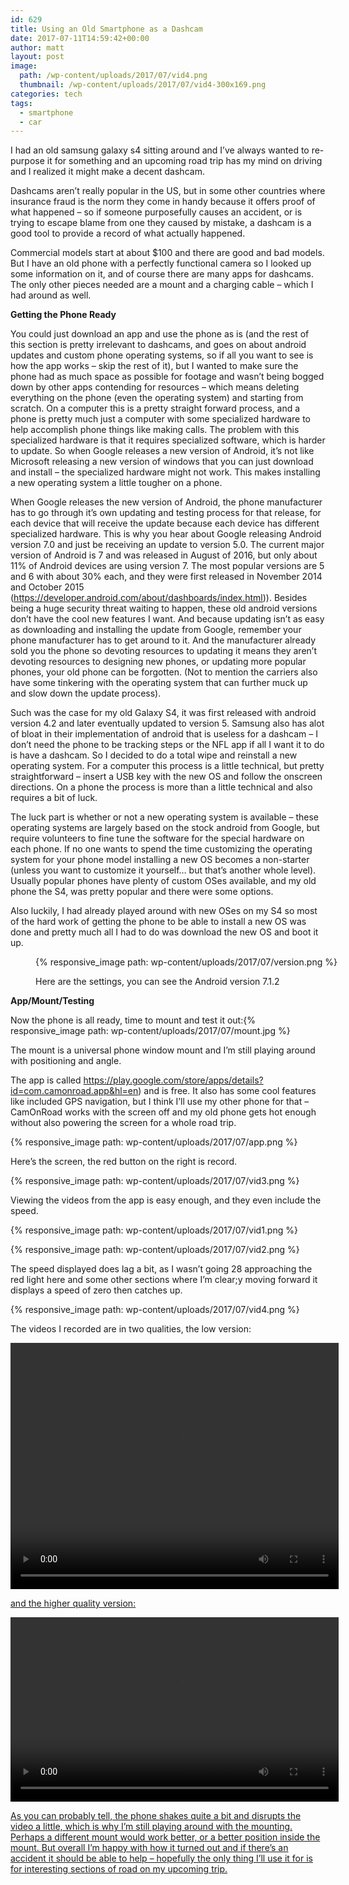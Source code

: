 ```yaml
---
id: 629
title: Using an Old Smartphone as a Dashcam
date: 2017-07-11T14:59:42+00:00
author: matt
layout: post
image: 
  path: /wp-content/uploads/2017/07/vid4.png
  thumbnail: /wp-content/uploads/2017/07/vid4-300x169.png
categories: tech
tags:
  - smartphone
  - car
---
```

I had an old samsung galaxy s4 sitting around and I&#8217;ve always wanted to re-purpose it for something and an upcoming road trip has my mind on driving and I realized it might make a decent dashcam.

<!--more-->

Dashcams aren&#8217;t really popular in the US, but in some other countries where insurance fraud is the norm they come in handy because it offers proof of what happened &#8211; so if someone purposefully causes an accident, or is trying to escape blame from one they caused by mistake, a dashcam is a good tool to provide a record of what actually happened.

Commercial models start at about $100 and there are good and bad models. But I have an old phone with a perfectly functional camera so I looked up some information on it, and of course there are many apps for dashcams. The only other pieces needed are a mount and a charging cable &#8211; which I had around as well.

**Getting the Phone Ready**

You could just download an app and use the phone as is (and the rest of this section is pretty irrelevant to dashcams, and goes on about android updates and custom phone operating systems, so if all you want to see is how the app works &#8211; skip the rest of it), but I wanted to make sure the phone had as much space as possible for footage and wasn&#8217;t being bogged down by other apps contending for resources &#8211; which means deleting everything on the phone (even the operating system) and starting from scratch. On a computer this is a pretty straight forward process, and a phone is pretty much just a computer with some specialized hardware to help accomplish phone things like making calls. The problem with this specialized hardware is that it requires specialized software, which is harder to update. So when Google releases a new version of Android, it&#8217;s not like Microsoft releasing a new version of windows that you can just download and install &#8211; the specialized hardware might not work. This makes installing a new operating system a little tougher on a phone.

When Google releases the new version of Android, the phone manufacturer has to go through it&#8217;s own updating and testing process for that release, for each device that will receive the update because each device has different specialized hardware. This is why you hear about Google releasing Android version 7.0 and just be receiving an update to version 5.0. The current major version of Android is 7 and was released in August of 2016, but only about 11% of Android devices are using version 7. The most popular versions are 5 and 6 with about 30% each, and they were first released in November 2014 and October 2015 (https://developer.android.com/about/dashboards/index.html)). Besides being a huge security threat waiting to happen, these old android versions don&#8217;t have the cool new features I want. And because updating isn&#8217;t as easy as downloading and installing the update from Google, remember your phone manufacturer has to get around to it. And the manufacturer already sold you the phone so devoting resources to updating it means they aren&#8217;t devoting resources to designing new phones, or updating more popular phones, your old phone can be forgotten. (Not to mention the carriers also have some tinkering with the operating system that can further muck up and slow down the update process).

Such was the case for my old Galaxy S4, it was first released with android version 4.2 and later eventually updated to version 5. Samsung also has alot of bloat in their implementation of android that is useless for a dashcam &#8211; I don&#8217;t need the phone to be tracking steps or the NFL app if all I want it to do is have a dashcam. So I decided to do a total wipe and reinstall a new operating system. For a computer this process is a little technical, but pretty straightforward &#8211; insert a USB key with the new OS and follow the onscreen directions. On a phone the process is more than a little technical and also requires a bit of luck.

The luck part is whether or not a new operating system is available &#8211; these operating systems are largely based on the stock android from Google, but require volunteers to fine tune the software for the special hardware on each phone. If no one wants to spend the time customizing the operating system for your phone model installing a new OS becomes a non-starter (unless you want to customize it yourself&#8230; but that&#8217;s another whole level). Usually popular phones have plenty of custom OSes available, and my old phone the S4, was pretty popular and there were some options.

Also luckily, I had already played around with new OSes on my S4 so most of the hard work of getting the phone to be able to install a new OS was done and pretty much all I had to do was download the new OS and boot it up.<figure id="attachment_635" style="width: 507px" class="wp-caption alignnone">

{% responsive_image path: wp-content/uploads/2017/07/version.png %} 

Here are the settings, you can see the Android version 7.1.2</figcaption></figure> 

**App/Mount/Testing**

Now the phone is all ready, time to mount and test it out:{% responsive_image path: wp-content/uploads/2017/07/mount.jpg %}

The mount is a universal phone window mount and I&#8217;m still playing around with positioning and angle.

The app is called https://play.google.com/store/apps/details?id=com.camonroad.app&hl=en) and is free. It also has some cool features like included GPS navigation, but I think I&#8217;ll use my other phone for that &#8211; CamOnRoad works with the screen off and my old phone gets hot enough without also powering the screen for a whole road trip.

{% responsive_image path: wp-content/uploads/2017/07/app.png %} 

Here&#8217;s the screen, the red button on the right is record.

{% responsive_image path: wp-content/uploads/2017/07/vid3.png %} 

Viewing the videos from the app is easy enough, and they even include the speed.

{% responsive_image path: wp-content/uploads/2017/07/vid1.png %} 

{% responsive_image path: wp-content/uploads/2017/07/vid2.png %} 

The speed displayed does lag a bit, as I wasn&#8217;t going 28 approaching the red light here and some other sections where I&#8217;m clear;y moving forward it displays a speed of zero then catches up.

{% responsive_image path: wp-content/uploads/2017/07/vid4.png  %} 

The videos I recorded are in two qualities, the low version:

<div style="width: 525px;" class="wp-video">
  <video class="wp-video-shortcode" id="video-629-6" width="525" height="394" preload="metadata" controls="controls"><source type="video/mp4"/><a href="wp-content/uploads/2017/07/qlo.mp4"></video>
</div>

and the higher quality version:

<div style="width: 525px;" class="wp-video">
  <video class="wp-video-shortcode" id="video-629-7" width="525" height="295" preload="metadata" controls="controls"><source type="video/mp4" src="" /><a href="wp-content/uploads/2017/07/qhi.mp4"</a></video>
</div>

As you can probably tell, the phone shakes quite a bit and disrupts the video a little, which is why I&#8217;m still playing around with the mounting. Perhaps a different mount would work better, or a better position inside the mount. But overall I&#8217;m happy with how it turned out and if there&#8217;s an accident it should be able to help &#8211; hopefully the only thing I&#8217;ll use it for is for interesting sections of road on my upcoming trip.
